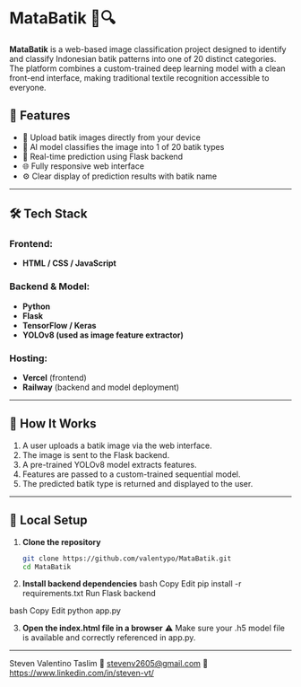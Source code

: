 # MataBatik 🧵🔍

**MataBatik** is a web-based image classification project designed to identify and classify Indonesian batik patterns into one of 20 distinct categories. The platform combines a custom-trained deep learning model with a clean front-end interface, making traditional textile recognition accessible to everyone.

## 🧠 Features

- 📸 Upload batik images directly from your device
- 🧠 AI model classifies the image into 1 of 20 batik types
- 🔄 Real-time prediction using Flask backend
- 🌐 Fully responsive web interface
- ⚙️ Clear display of prediction results with batik name

---

## 🛠️ Tech Stack

### Frontend:
- **HTML / CSS / JavaScript**

### Backend & Model:
- **Python**
- **Flask**
- **TensorFlow / Keras**
- **YOLOv8 (used as image feature extractor)**

### Hosting:
- **Vercel** (frontend)
- **Railway** (backend and model deployment)

---

## 🚀 How It Works

1. A user uploads a batik image via the web interface.
2. The image is sent to the Flask backend.
3. A pre-trained YOLOv8 model extracts features.
4. Features are passed to a custom-trained sequential model.
5. The predicted batik type is returned and displayed to the user.

---

## 📂 Local Setup

1. **Clone the repository**
   ```bash
   git clone https://github.com/valentypo/MataBatik.git
   cd MataBatik

2. **Install backend dependencies**
  bash
  Copy
  Edit
  pip install -r requirements.txt
  Run Flask backend
  
  bash
  Copy
  Edit
  python app.py
  
3. **Open the index.html file in a browser**
⚠️ Make sure your .h5 model file is available and correctly referenced in app.py.

---

Steven Valentino Taslim
📧 stevenv2605@gmail.com
🔗 https://www.linkedin.com/in/steven-vt/
